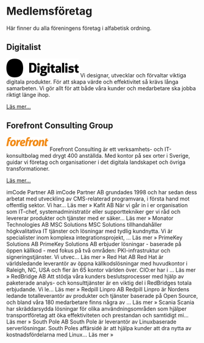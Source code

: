 # Medlemsföretag
Här finner du alla föreningens företag i alfabetisk ordning.

## Digitalist
![Logo](/assets/img/digitalistikon-logo.png)
Vi designar, utvecklar och förvaltar viktiga digitala produkter. För att skapa värde och effektivitet så krävs långa samarbeten. Vi gör allt för att både våra kunder och medarbetare ska jobba riktigt länge ihop.

[Läs mer...](https://www.digitalist.se)

## Forefront Consulting Group
![Logo](/assets/img/Forefront_logo.png)
Forefront Consulting är ett verksamhets- och IT-konsultbolag med drygt 400 anställda. Med kontor på sex orter i Sverige, guidar vi företag och organisationer i det digitala landskapet och övriga transformationer.

[Läs mer...](https://www.forefront.se)

imCode Partner AB
imCode Partner AB grundades 1998 och har sedan dess arbetat med utveckling av CMS-relaterad programvara, i första hand mot offentlig sektor. Vi har... Läs mer »
Kafit AB
När vi går in i er organisation som IT-chef, systemadministratör eller supporttekniker ger vi råd och levererar produkter och tjänster med er säker... Läs mer »
Monator Technologies AB
MSC Solutions
MSC Solutions tillhandahåller högkvalitativa IT tjänster och lösningar med tydlig kundnytta. Vi är specialister inom komplexa integrationsprojekt, ... Läs mer »
PrimeKey Solutions AB
PrimeKey Solutions AB erbjuder lösningar - baserade på öppen källkod - med fokus på två områden: PKI-infrastruktur och signeringstjänster. Vi utvec... Läs mer »
Red Hat AB
Red Hat är världsledande leverantör av öppna källkodslösningar med huvudkontor i Raleigh, NC, USA och fler än 65 kontor världen över. CIO:er har i ... Läs mer »
RedBridge AB
Att stödja våra kunders beslutsprocesser med hjälp av paketerade analys- och konsulttjänster är en viktig del i RedBridges totala erbjudande. Vi le... Läs mer »
Redpill Linpro AB
Redpill Linpro är Nordens ledande totalleverantör av produkter och tjänster baserade på Open Source, och bland våra 180 medarbetare finns några av ... Läs mer »
Scania
Scania har skräddarsydda lösningar för olika användningsområden som hjälper transportföretag att öka effektiviteten och prestandan och samtidigt mi... Läs mer »
South Pole AB
South Pole är leverantör av Linuxbaserade serverlösningar. South Poles affärsidé är att hjälpa kunder att dra nytta av kostnadsfördelarna med Linux... Läs mer »
